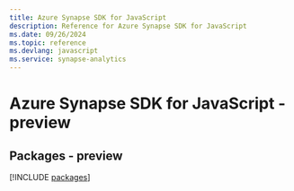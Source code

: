 ```yaml
---
title: Azure Synapse SDK for JavaScript
description: Reference for Azure Synapse SDK for JavaScript
ms.date: 09/26/2024
ms.topic: reference
ms.devlang: javascript
ms.service: synapse-analytics
---
```

# Azure Synapse SDK for JavaScript - preview
## Packages - preview
[!INCLUDE [packages](synapse-index.md)]